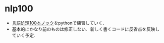 # nlp100

- [言語処理100本ノック](http://www.cl.ecei.tohoku.ac.jp/nlp100/)をpythonで練習していく．  
-  基本的にかなり前のものは修正しない．新しく書くコードに反省点を反映していく予定．  
